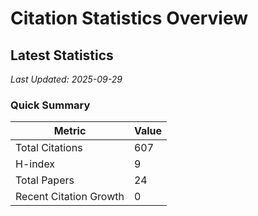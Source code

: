 # Citation Statistics Overview

## Latest Statistics
*Last Updated: 2025-09-29*

### Quick Summary
| Metric | Value |
| ------ | ----- |
| Total Citations | 607 |
| H-index | 9 |
| Total Papers | 24 |
| Recent Citation Growth | 0 |